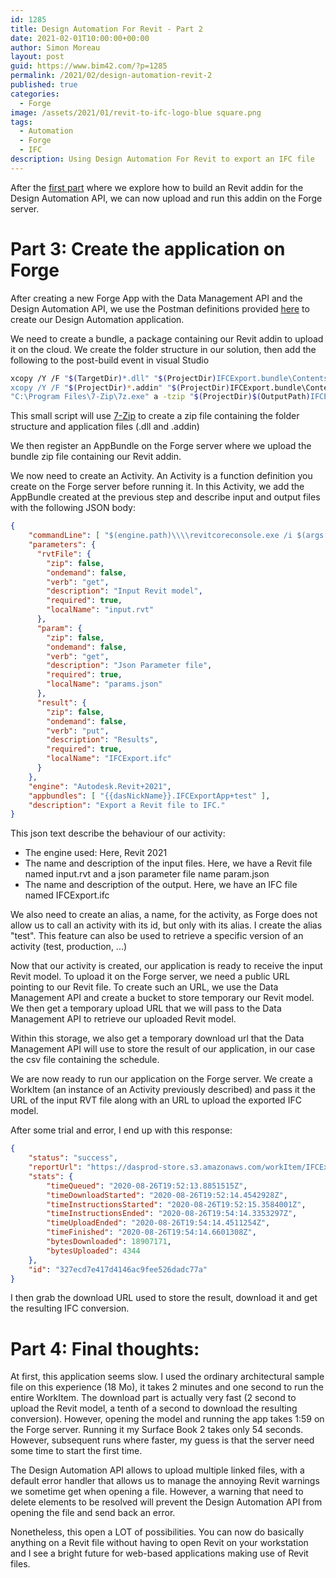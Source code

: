 ```yaml
---
id: 1285
title: Design Automation For Revit - Part 2
date: 2021-02-01T10:00:00+00:00
author: Simon Moreau
layout: post
guid: https://www.bim42.com/?p=1285
permalink: /2021/02/design-automation-revit-2
published: true
categories:
  - Forge
image: /assets/2021/01/revit-to-ifc-logo-blue square.png
tags:
  - Automation
  - Forge
  - IFC
description: Using Design Automation For Revit to export an IFC file
---
```


After the [first part](https://www.bim42.com/2021/02/design-automation-revit-1) where we explore how to build an Revit addin for the Design Automation API, we can now upload and run this addin on the Forge server.

# Part 3: Create the application on Forge

After creating a new Forge App with the Data Management API and the Design Automation API, we use the Postman definitions provided [here](https://github.com/Autodesk-Forge/forge-tutorial-postman/tree/master/DA4Revit) to create our Design Automation application.

We need to create a bundle, a package containing our Revit addin to upload it on the cloud. We create the folder structure in our solution, then add the following to the post-build event in visual Studio

```bash
xcopy /Y /F "$(TargetDir)*.dll" "$(ProjectDir)IFCExport.bundle\Contents\"
xcopy /Y /F "$(ProjectDir)*.addin" "$(ProjectDir)IFCExport.bundle\Contents\"
"C:\Program Files\7-Zip\7z.exe" a -tzip "$(ProjectDir)$(OutputPath)IFCExport.zip" "$(ProjectDir)IFCExport.bundle\" -xr0!*.pdb
```

This small script will use [7-Zip](https://www.7-zip.org/) to create a zip file containing the folder structure and application files (.dll and .addin)

We then register an AppBundle on the Forge server where we upload the bundle zip file containing our Revit addin.

We now need to create an Activity. An Activity is a function definition you create on the Forge server before running it. In this Activity, we add the AppBundle created at the previous step and describe input and output files with the following JSON body:

```json
{
    "commandLine": [ "$(engine.path)\\\\revitcoreconsole.exe /i $(args[rvtFile].path) /al $(appbundles[IFCExportApp].path)" ],
    "parameters": {
      "rvtFile": {
        "zip": false,
        "ondemand": false,
        "verb": "get",
        "description": "Input Revit model",
        "required": true,
        "localName": "input.rvt"
      },
      "param": {
        "zip": false,
        "ondemand": false,
        "verb": "get",
        "description": "Json Parameter file",
        "required": true,
        "localName": "params.json"
      },
      "result": {
        "zip": false,
        "ondemand": false,
        "verb": "put",
        "description": "Results",
        "required": true,
        "localName": "IFCExport.ifc"
      }
    },
    "engine": "Autodesk.Revit+2021",
    "appbundles": [ "{{dasNickName}}.IFCExportApp+test" ],
    "description": "Export a Revit file to IFC."
}
```

This json text describe the behaviour of our activity:
* The engine used: Here, Revit 2021
* The name and description of the input files. Here, we have a Revit file named input.rvt and a json parameter file name param.json
* The name and description of the output. Here, we have an IFC file named IFCExport.ifc

We also need to create an alias, a name, for the activity, as Forge does not allow us to call an activity with its id, but only with its alias. I create the alias "test". This feature can also be used to retrieve a specific version of an activity (test, production, ...)

Now that our activity is created, our application is ready to receive the input Revit model. To upload it on the Forge server, we need a public URL pointing to our Revit file. To create such an URL, we use the Data Management API and create a bucket to store temporary our Revit model. We then get a temporary upload URL that we will pass to the Data Management API to retrieve our uploaded Revit model.

Within this storage, we also get a temporary download url that the Data Management API will use to store the result of our application, in our case the csv file containing the schedule.

We are now ready to run our application on the Forge server. We create a WorkItem (an instance of an Activity previously described) and pass it the URL of the input RVT file along with an URL to upload the exported IFC model.

After some trial and error, I end up with this response:

```json
{
    "status": "success",
    "reportUrl": "https://dasprod-store.s3.amazonaws.com/workItem/IFCExport/327ecd7e417d4146ac9fee526dadc77a/report.txt?AWSAccessKeyId=ASIATGVJZKM3MOAUUELC&Expires=1598475306&x-amz-security-token=IQoJb3JpZ2luX2VjEPP%2F%2F%2F%2F%2F%2F%2F%2F%2F%2FwEaCXVzLWVhc3QtMSJGMEQCIB8CCQH%2ByhzCLGy8j%2BSnjyl5iWGHSDcBoOE13qfbvoXtAiBJ%2Fcb29l7c3%2BpofB871knrAtzCdjrSF56lyHalu84RaCreAQjb%2F%2F%2F%2F%2F%2F%2F%2F%2F%2F8BEAIaDDIyMDQ3MzE1MjMxMCIMIabmNymt9h8FvhNxKrIBitnBT9n07Kcl5GaR%2BxbVXeyFmHUm8xiJbI10zddAHM0CO5M%2FLE5SZy5wpMI44GPpZ7iD9DhLmVxfhOtaaKLXKcFHd3lj58VnKvT6bL5pfyG7NpXqWkHDZuatll5iZO6oRqZUFkhdUMebIk85Nq9%2BipticovIB%2B1zQJpEO9NWXkTojNUXdMWyJ9dA7E%2BJDMkIc4YcIF%2BlhsfiG4rjsfMawaCj%2BmeZyueHO5HIToHmll8S2zCKzpr6BTrhAbzfws2iAs2p1%2FieP%2F4GAskwreGMcx9d0IXPOkYJD%2BWV1GDtke9azMF%2Ftu%2FBP%2FVdA0lzqtIEcAVDsqp9z%2FSMTl1nyxBXA16eMRajpzY5d5dvBRTBuXEacNoOABs4wbmj46kzFlT3HT50mlnvcCmchqwqSIe0ZqsEWAhgOE8F2yS1h2%2B89%2FnD9B1qz9B6ukc9VU7d0N5ifH%2Bkh%2FQ8zRmtlLoGDSE%2Fhy8fs7ia8qLPn7%2FNNE7m4sloHX3TiMO1UFOkDdfVaG29tdwWw7%2FwtCdYaXX%2FjaVJJm3YgWoO8YgQyzWV6A%3D%3D&Signature=j4gt9S5NO1bNlR5KrGiVCwsKmLw%3D",
    "stats": {
        "timeQueued": "2020-08-26T19:52:13.8851515Z",
        "timeDownloadStarted": "2020-08-26T19:52:14.4542928Z",
        "timeInstructionsStarted": "2020-08-26T19:52:15.3584001Z",
        "timeInstructionsEnded": "2020-08-26T19:54:14.3353297Z",
        "timeUploadEnded": "2020-08-26T19:54:14.4511254Z",
        "timeFinished": "2020-08-26T19:54:14.6601308Z",
        "bytesDownloaded": 18907171,
        "bytesUploaded": 4344
    },
    "id": "327ecd7e417d4146ac9fee526dadc77a"
}
```

I then grab the download URL used to store the result, download it and get the resulting IFC conversion.

# Part 4: Final thoughts:

At first, this application seems slow. I used the ordinary architectural sample file on this experience (18 Mo), it takes 2 minutes and one second to run the entire WorkItem. The download part is actually very fast (2 second to upload the Revit model, a tenth of a second to download the resulting conversion). However, opening the model and running the app takes 1:59 on the Forge server. Running it my Surface Book 2 takes only 54 seconds.
However, subsequent runs where faster, my guess is that the server need some time to start the first time.

The Design Automation API allows to upload multiple linked files, with a default error handler that allows us to manage the annoying Revit warnings we sometime get when opening a file. However, a warning that need to delete elements to be resolved will prevent the Design Automation API from opening the file and send back an error.

Nonetheless, this open a LOT of possibilities. You can now do basically anything on a Revit file without having to open Revit on your workstation and I see a bright future for web-based applications making use of Revit files.

